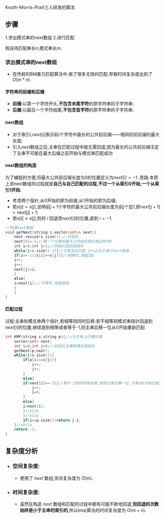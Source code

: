 Knuth-Morris-Pratt三人研发的算法
## 步骤
1.求出模式串的next数组
2.进行匹配

假设待匹配串长$n$,模式串长$m$.
### 求出模式串的next数组
- 在传统的BM暴力匹配算法中,做了很多无效的匹配,导致时间复杂度达到了$O(m*n)$.
#### 字符串的前缀和后缀
- **前缀**:以第一个字符开头,**不包含末尾字符**的原字符串的子字符串;
- **后缀**:以最后一个字符结尾,**不包含首字符**的原字符串的子字符串;
#### next数组
- 对于索引$i$,$next[i]$表示前$i$个字符中最长的公共前后缀——相同的前后缀的最大长度;
- 引入$next$数组之后,主串在匹配过程中就无需回退,因为最长的公共前后缀注定了主串不可能在最大后缀之前开始与模式串匹配成功
#### next数组的构造
为了编程的方便,将最大公共前后缀长度为0的位置定义为$next[i]=-1$.
思路:本质上求next数组的过程就是**自己与自己匹配的过程,不过一个从索引0开始,一个从索引1开始.**
- 考虑两个指针,从0开始的即为前缀,从1开始的即为后缀;
- 若$s[i]=s[j]$,说明前$j+1$个字符的最大公共前后缀长度为前$j$个加1,即$next[j+1]=next[j]+1$;
- 若$s[i]\neq s[j]$,则将 $i$ 回退至$next[i]$的位置,直到 $i=-1$.
```C++
//构造next数组
void getNext(string s,vector<int>& next){
	next.resize(s.size());//初始化
	next[0]=-1;//第一个元素的最大公共前后缀长度必然为0
	int i=0;int j=1;//初始化前后缀指针
	while(j<s.size()-1){//注意溢出问题,j++之后才进行next赋值
	if(i==-1||s[i]==s[j]){//相等时,顺延加1
	i++;
	j++;
	next[j]=i;
	}
	else{
	i=next[i];//不等时,回退继续
	}
	}
}
```
#### 匹配过程
过程:主串和模式串两个指针,若相等则同时后移;若不相等则模式串指针回退到$next[i]$的位置,继续直到相等或者等于-1,则主串后移一位从0开始重新匹配.
```c++
int KMP(string s,string p){//s为主串,p为模式串
	vector<int> next;
	int i=0;int j=0;//初始化主串和模式串指针
	getNext(p,next);
	while(j<s.size()){
		if(p[i]==s[j]){
			i++;
			j++;
		}
		else{
		if(next[i]==-1){//等于-1时的特殊处理,即将主串后移一位,子串从0开始匹配
			j++;
			i=0;
		}
		else{
		i=next[i];
		}//else
		}//else
		if(i==p.size())return j-i;
	}//while
	return -1;
}
```
## 复杂度分析
- ### 空间复杂度:
	- 使用了 $next$ 数组,空间复杂度为 $O(m)$.
- ### 时间复杂度:
	- 虽然在构造 $next$ 数组和匹配的过程中都有可能不断地回退,**但回退的次数始终是小于主串的索引的**,所以kmp算法的时间复杂度为 $O(m+n)$.